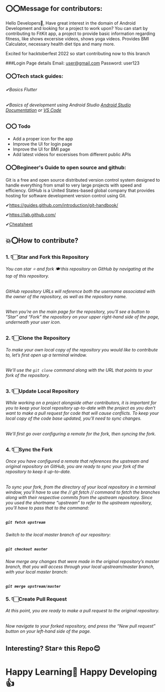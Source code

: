 ## ⭕⭕Message for contributors:
Hello Developers👋,
Have great interest in the domain of Android Development and looking for a project to work upon? You can start by contributing to FitKit app, a project to provide basic information regarding fitness, like shows excersise videos, shows yoga videos.
Provides BMI Calculator, necessary health diet tips and many more.

Excited for hacktoberfest 2022 so start contributing now to this branch

###Login Page details
Email: user@gmail.com
Password: user123

### ⭕⭕Tech stack guides:
###### ✔Basics Flutter
###### ✔Basics of development using Android Studio [Android Studio Documentation](https://developer.android.com/docs) or [VS Code](https://code.visualstudio.com/)

### ⭕⭕ Todo 
- Add a proper icon for the app
- Improve the UI for login page 
- Improve the UI for BMI page 
- Add latest videos for excersises from different public APIs






### ⭕⭕Begineer's Guide to open source and github:
Git is a free and open source distributed version control system designed to handle everything from small to very large projects with speed and efficiency.
GitHub is a United States-based global company that provides hosting for software development version control using Git.

✔https://guides.github.com/introduction/git-handbook/

✔https://lab.github.com/

✔[Cheatsheet](https://github.github.com/training-kit/downloads/github-git-cheat-sheet/)


## 💥⭕How to contribute?
### 1. 👇🏻Star and Fork this Repository
###### You can star ⭐ and fork 🍽️ this repository on GitHub by navigating at the top of this repository.


###### GitHub repository URLs will reference both the username associated with the owner of the repository, as well as the repository name.


###### When you’re on the main page for the repository, you’ll see a button to "Star" and “Fork” the repository on your upper right-hand side of the page, underneath your user icon.

### 2. 👇🏻Clone the Repository

###### To make your own local copy of the repository you would like to contribute to, let’s first open up a terminal window.

###### We’ll use the `git clone`  command along with the URL that points to your fork of the repository.

### 3. 👇🏻Update Local Repository

###### While working on a project alongside other contributors, it is important for you to keep your local repository up-to-date with the project as you don’t want to make a pull request for code that will cause conflicts. To keep your local copy of the code base updated, you’ll need to sync changes.

###### We’ll first go over configuring a remote for the fork, then syncing the fork.

### 4. 👇🏻Sync the Fork

###### Once you have configured a remote that references the upstream and original repository on GitHub, you are ready to sync your fork of the repository to keep it up-to-date.
###### To sync your fork, from the directory of your local repository in a terminal window, you’ll have to use the // git fetch // command to fetch the branches along with their respective commits from the upstream repository. Since you used the shortname “upstream” to refer to the upstream repository, you’ll have to pass that to the command:

##### ` git fetch upstream `

###### Switch to the local master branch of our repository:

##### ` git checkout master `

###### Now merge any changes that were made in the original repository’s master branch, that you will access through your local upstream/master branch, with your local master branch:

##### ` git merge upstream/master `

### 5. 👇🏻Create Pull Request

###### At this point, you are ready to make a pull request to the original repository.

###### Now navigate to your forked repository, and press the “New pull request” button on your left-hand side of the page.

## Interesting? Star⭐ this Repo😊

# Happy Learning💯 Happy Developing👍


